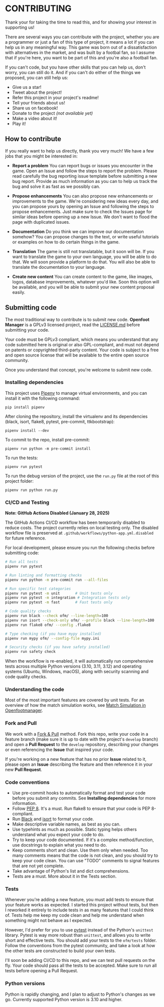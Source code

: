 # CONTRIBUTING

Thank your for taking the time to read this, and for showing your interest in supporting us!

There are several ways you can contribute with the project, whether you are a programmer or just a fan of this type of project, it means a lot if you can help us in any meaningful way. This game was born out of a dissatisfaction with alternatives in the market, and was built by a footbal fan, so I assume that if you're here, you want to be part of this and you're also a football fan.

If you can't code, but you have other skills that you can help us, don't worry, you can still do it. And if you can't do either of the things we proposed, you can still help us:

- Give us a star!
- Tweet about the project!
- Refer this project in your project's readme!
- Tell your friends about us!
- Share us on facebook!
- Donate to the project *(not available yet)*
- Make a video about it!
- Play it!

## How to contribute

If you really want to help us directly, thank you very much! We have a few jobs that you might be interested in:

- **Report a problem**
  You can report bugs or issues you encounter in the game. Open an Issue and follow the steps to report the problem. Please read carefully the bug reporting issue template before submitting a new bug report. Provide as much information as you can to help us track the bug and solve it as fast as we possibly can.

- **Propose enhancements**
  You can also propose new enhancements or improvements to the game. We're considering new ideas every day, and you can propose yours by opening an Issue and following the steps to propose enhancements. Just make sure to check the Issues page for similar ideas before opening up a new Issue. We don't want to flood the page with duplicated issues.

- **Documentation**
  Do you think we can improve our documentation somehow? You can propose changes to the text, or write useful tutorials or examples on how to do certain things in the game.

- **Translation**
  The game is still not translatable, but it soon will be. If you want to translate the game to your own language, you will be able to do that. We will soon provide a platform to do that. You will also be able to translate the documentation to your language.

- **Create new content**
  You can create content to the game, like images, logos, database improvements, whatever you'd like. Soon this option will be available, and you will be able to submit your new content proposal easily.

## Submitting code

The most traditional way to contribute is to submit new code. **Openfoot Manager** is a GPLv3 licensed project, read the [LICENSE.md](LICENSE.md) before submitting your code.

Your code must be GPLv3 compliant, which means you understand that any code submitted here is original or also GPL-compliant, and must not depend on patents or copyrighted third-party content. Your code is subject to a free and open source license that will be available to the entire open source community.

Once you understand that concept, you're welcome to submit new code.

### Installing dependencies

This project uses [Pipenv](https://pipenv.pypa.io/en/latest/) to manage virtual environments, and you can install it with the following command:

```
pip install pipenv
```

After cloning the repository, install the virtualenv and its dependencies (black, isort, flake8, pytest, pre-commit, ttkbootstrap):

```
pipenv install --dev
```

To commit to the repo, install pre-commit:

```
pipenv run python -m pre-commit install
```

To run the tests:

```
pipenv run pytest
```

To run the debug version of the project, use the `run.py` file at the root of this project folder:

```
pipenv run python run.py
```

### CI/CD and Testing

**Note: GitHub Actions Disabled (January 28, 2025)**

The GitHub Actions CI/CD workflow has been temporarily disabled to reduce costs. The project currently relies on local testing only. The disabled workflow file is preserved at `.github/workflows/python-app.yml.disabled` for future reference.

For local development, please ensure you run the following checks before submitting code:

```bash
# Run all tests
pipenv run pytest

# Run linting and formatting checks
pipenv run python -m pre-commit run --all-files

# Run specific test categories
pipenv run pytest -m unit       # Unit tests only
pipenv run pytest -m integration # Integration tests only
pipenv run pytest -m fast       # Fast tests only

# Code quality checks
pipenv run black --check ofm/ --line-length=100
pipenv run isort --check-only ofm/ --profile black --line-length=100
pipenv run flake8 ofm/ --config .flake8

# Type checking (if you have mypy installed)
pipenv run mypy ofm/ --config-file mypy.ini

# Security checks (if you have safety installed)
pipenv run safety check
```

When the workflow is re-enabled, it will automatically run comprehensive tests across multiple Python versions (3.10, 3.11, 3.12) and operating systems (Ubuntu, Windows, macOS), along with security scanning and code quality checks.

### Understanding the code

Most of the most important features are covered by unit tests. For an overview of how the match simulation works, see [Match Simulation in Openfootmanager](docs/source/simulation.rst).

### Fork and Pull

We work with a [Fork & Pull](https://docs.github.com/en/github/collaborating-with-pull-requests/proposing-changes-to-your-work-with-pull-requests/about-pull-requests#fork--pull) method. Fork this repo, write your code in a feature branch (make sure it is up to date with the project's `develop` branch) and open a **Pull Request** to the `develop` repository, describing your changes or even referencing the **Issue** that inspired your code.

If you're working on a new feature that has no prior **Issue** related to it, please open an **Issue** describing the feature and then reference it in your new **Pull Request**.

### Code conventions

- Use pre-commit hooks to automatically format and test your code before you submit any commits. See **Installing dependencies** for more information.
- Follow [PEP 8](https://www.python.org/dev/peps/pep-0008/). It's a must. Run flake8 to ensure that your code is PEP 8-compliant.
- Run [Black](https://github.com/psf/black) and [isort](https://pypi.org/project/isort/) to format your code.
- Make descriptive variable names, as best as you can.
- Use typehints as much as possible. Static typing helps others understand what you expect your code to do.
- Try to keep your code documented. If it's a complex method/function, use docstrings to explain what you need to do.
- Keep comments short and clean. Use them only when needed. Too many comments means that the code is not clean, and you should try to keep your code clean. You can use "TODO" comments to signal features that are not yet complete.
- Take advantage of Python's list and dict comprehensions.
- Tests are a must. More about it in the Tests section.

### Tests

Whenever you're adding a new feature, you must add tests to ensure that your feature works as expected. I started this project without tests, but then I reworked it entirely to include tests in as many features that I could think of. Tests help me keep my code clean and help me understand when something might not behave as I expected.

However, I'd prefer for you to use [pytest](https://pytest.org) instead of the Python's `unittest` library. Pytest is way more robust than `unittest`, and allows you to write short and effective tests. You should add your tests to the `ofm/tests` folder. Follow the conventions from the pytest community, and take a look at how the other tests are constructed to build your own tests.

I'll soon be adding CI/CD to this repo, and we can test pull requests on the fly. Your code should pass all the tests to be accepted. Make sure to run all tests before opening a Pull Request.

### Python versions

Python is rapidly changing, and I plan to adjust to Python's changes as we go. Currently supported Python version is 3.10 and higher.
